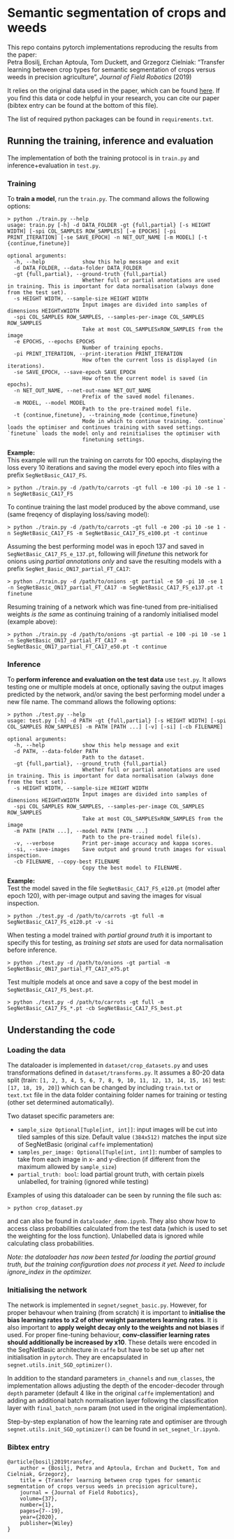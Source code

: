 # Semantic segmentation of crops and weeds

This repo contains pytorch implementations reproducing the results from the paper:<br>
Petra Bosilj, Erchan Aptoula, Tom Duckett, and Grzegorz Cielniak: “Transfer learning between crop types for semantic segmentation of crops versus weeds in precision agriculture”, _Journal of Field Robotics_ (2019)

It relies on the original data used in the paper, which can be found [here](https://lcas.lincoln.ac.uk/wp/research/data-sets-software/crop-vs-weed-discrimination-dataset/). If you find this data or code helpful in your research, you can cite our paper (bibtex entry can be found at the bottom of this file).

The list of required python packages can be found in `requirements.txt`.

## Running the training, inference and evaluation

The implementation of both the training protocol is in `train.py` and inference+evaluation in `test.py`.

### Training

To **train a model**, run the `train.py`. The command allows the following options:
```
> python ./train.py --help
usage: train.py [-h] -d DATA_FOLDER -gt {full,partial} [-s HEIGHT WIDTH] [-spi COL_SAMPLES ROW_SAMPLES] [-e EPOCHS] [-pi PRINT_ITERATION] [-se SAVE_EPOCH] -n NET_OUT_NAME [-m MODEL] [-t {continue,finetune}]

optional arguments:
  -h, --help            show this help message and exit
  -d DATA_FOLDER, --data-folder DATA_FOLDER
  -gt {full,partial}, --ground-truth {full,partial}
                        Whether full or partial annotations are used in training. This is important for data normalisation (always done from the test set).
  -s HEIGHT WIDTH, --sample-size HEIGHT WIDTH
                        Input images are divided into samples of dimensions HEIGHTxWIDTH
  -spi COL_SAMPLES ROW_SAMPLES, --samples-per-image COL_SAMPLES ROW_SAMPLES
                        Take at most COL_SAMPLESxROW_SAMPLES from the image
  -e EPOCHS, --epochs EPOCHS
                        Number of training epochs.
  -pi PRINT_ITERATION, --print-iteration PRINT_ITERATION
                        How often the current loss is displayed (in iterations).
  -se SAVE_EPOCH, --save-epoch SAVE_EPOCH
                        How often the current model is saved (in epochs).
  -n NET_OUT_NAME, --net-out-name NET_OUT_NAME
                        Prefix of the saved model filenames.
  -m MODEL, --model MODEL
                        Path to the pre-trained model file.
  -t {continue,finetune}, --training_mode {continue,finetune}
                        Mode in which to continue training. `continue` loads the optimiser and continues training with saved settings. `finetune` loads the model only and reinitialises the optimiser with
                        finetuning settings.
```

**Example:**<br>
This example will run the training on carrots for 100 epochs, displaying the loss every 10 iterations and saving the model every epoch into files with a prefix `SegNetBasic_CA17_FS`.
```
> python ./train.py -d /path/to/carrots -gt full -e 100 -pi 10 -se 1 -n SegNetBasic_CA17_FS
```
To continue training the last model produced by the above command, use (same freqency of displaying loss/saving model):
```
> python ./train.py -d /path/to/carrots -gt full -e 200 -pi 10 -se 1 -n SegNetBasic_CA17_FS -m SegNetBasic_CA17_FS_e100.pt -t continue

```
Assuming the best performing model was in epoch 137 and saved in `SegNetBasic_CA17_FS_e_137.pt`, following will _finetune_ this network for onions using _partial annotations only_ and save the resulting models with a prefix `SegNet_Basic_ON17_partial_FT_CA17`:
```
> python ./train.py -d /path/to/onions -gt partial -e 50 -pi 10 -se 1 -n SegNetBasic_ON17_partial_FT_CA17 -m SegNetBasic_CA17_FS_e137.pt -t finetune

```
Resuming training of a network which was fine-tuned from pre-initialised weights _is the same_ as continuing training of a randomly initialised model (example above):
```
> python ./train.py -d /path/to/onions -gt partial -e 100 -pi 10 -se 1 -n SegNetBasic_ON17_partial_FT_CA17 -m SegNetBasic_ON17_partial_FT_CA17_e50.pt -t continue

```

### Inference

To **perform inference and evaluation on the test data** use `test.py`. It allows testing one or multiple models at once, optionally saving the output images predicted by the network, and/or saving the best performing model under a new file name. The command allows the following options:
```
> python ./test.py --help
usage: test.py [-h] -d PATH -gt {full,partial} [-s HEIGHT WIDTH] [-spi COL_SAMPLES ROW_SAMPLES] -m PATH [PATH ...] [-v] [-si] [-cb FILENAME]

optional arguments:
  -h, --help            show this help message and exit
  -d PATH, --data-folder PATH
                        Path to the dataset.
  -gt {full,partial}, --ground_truth {full,partial}
                        Whether full or partial annotations are used in training. This is important for data normalisation (always done from the test set).
  -s HEIGHT WIDTH, --sample-size HEIGHT WIDTH
                        Input images are divided into samples of dimensions HEIGHTxWIDTH
  -spi COL_SAMPLES ROW_SAMPLES, --samples-per-image COL_SAMPLES ROW_SAMPLES
                        Take at most COL_SAMPLESxROW_SAMPLES from the image
  -m PATH [PATH ...], --model PATH [PATH ...]
                        Path to the pre-trained model file(s).
  -v, --verbose         Print per-image accuracy and kappa scores.
  -si, --save-images    Save output and ground truth images for visual inspection.
  -cb FILENAME, --copy-best FILENAME
                        Copy the best model to FILENAME.
```

**Example:**<br>
Test the model saved in the file `SegNetBasic_CA17_FS_e120.pt` (model after epoch 120), with per-image output and saving the images for visual inspection.
```
> python ./test.py -d /path/to/carrots -gt full -m SegNetBasic_CA17_FS_e120.pt -v -si
```
When testing a model trained with _partial ground truth_ it is important to specify this for testing, as _training set stats_ are used for data normalisation before inference.
```
> python ./test.py -d /path/to/onions -gt partial -m SegNetBasic_ON17_partial_FT_CA17_e75.pt
```
Test multiple models at once and save a copy of the best model in `SegNetBasic_CA17_FS_best.pt`.
```
> python ./test.py -d /path/to/carrots -gt full -m SegNetBasic_CA17_FS_*.pt -cb SegNetBasic_CA17_FS_best.pt
```

## Understanding the code

### Loading the data

The dataloader is implemented in `dataset/crop_datasets.py` and uses transformations defined in `dataset/transforms.py`. It assumes a 80-20 data split (train: `[1, 2, 3, 4, 5, 6, 7, 8, 9, 10, 11, 12, 13, 14, 15, 16]` test: `[17, 18, 19, 20]`) which can be changed by including `train.txt` or `text.txt` file in the data folder containing folder names for training or testing (other set determined automatically).

Two dataset specific parameters are:
- `sample_size Optional[Tuple[int, int]]`: input images will be cut into tiled samples of this size. Default value `(384x512)` matches the input size of SegNetBasic (original `caffe` implementation)
- `samples_per_image: Optional[Tuple[int, int]]`: number of samples to take from each image in x- and y-direction (if different from the maximum allowed by `sample_size`)
- `partial_truth: bool`: load partial grount truth, with certain pixels unlabelled, for training (ignored while testing)

Examples of using this dataloader can be seen by running the file such as:
```
> python crop_dataset.py
```
and can also be found in `dataloader_demo.ipynb`. They also show how to access class probabilities calculated from the test data (which is used to set the weighting for the loss function). Unlabelled data is ignored while calculating class probabilities.

_Note: the dataloader has now been tested for loading the partial ground truth, but the training configuration does not process it yet. Need to include ignore_index in the optimizer._

### Initialising the network

The network is implemented in `segnet/segnet_basic.py`. However, for proper behavour when training (from scratch) it is important to **initialise the bias learning rates to x2 of other weight parameters learning rates**. It is also important to **apply weight decay only to the weights and not biases** if used. For proper fine-tuning behaviour, **conv-classifier learning rates should additionally be increased by x10**. These details were encoded in the SegNetBasic architecture in `caffe` but have to be set up after net initialisation in `pytorch`. They are encapsulated in `segnet.utils.init_SGD_optimizer()`.

In addition to the standard parameters `in_channels` and `num_classes`, the implementation allows adjusting the depth of the encoder-decoder through `depth` parameter (default 4 like in the original `caffe` implementation) and adding an additional batch normalisation layer following the classification layer with `final_batch_norm` param (not used in the original implementation).

Step-by-step explanation of how the learning rate and optimiser are through `segnet.utils.init_SGD_optimizer()` can be found in `set_segnet_lr.ipynb`.


### Bibtex entry
```
@article{bosilj2019transfer,
    author = {Bosilj, Petra and Aptoula, Erchan and Duckett, Tom and Cielniak, Grzegorz},
    title = {Transfer learning between crop types for semantic segmentation of crops versus weeds in precision agriculture},
    journal = {Journal of Field Robotics},
    volume={37},
    number={1},
    pages={7--19},
    year={2020},
    publisher={Wiley}
}

```
